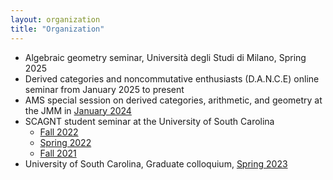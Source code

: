 ```yaml
---
layout: organization
title: "Organization"
---
```

- Algebraic geometry seminar, Università degli Studi di Milano, Spring 2025
- Derived categories and noncommutative enthusiasts (D.A.N.C.E) online seminar from January 2025 to present
- AMS special session on derived categories, arithmetic, and geometry at the JMM in [January 2024](https://www.jointmathematicsmeetings.org/meetings/national/jmm2024/2300_program_ss105.html#title)
- SCAGNT student seminar at the University of South Carolina
  - [Fall 2022](https://www.scagnt.org/student_seminar/) 
  - [Spring 2022](https://www.scagnt.org/student_seminar/spring/2022/index.html)
  - [Fall 2021](https://www.scagnt.org/student_seminar/fall/2021/index.html)	
- University of South Carolina, Graduate colloquium, [Spring 2023](https://www.jonathanmichaelsmith.com/graduate-colloquium-spring-2023)
